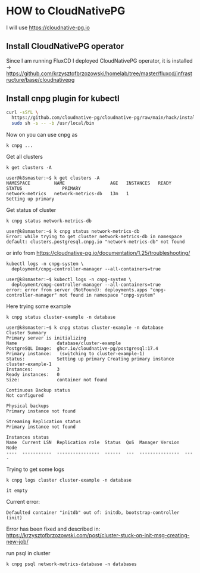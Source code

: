 # HOW to CloudNativePG

I will use https://cloudnative-pg.io

## Install CloudNativePG operator
Since I am running FluxCD I deployed CloudNativePG operator, it is installed -> https://github.com/krzysztofbrzozowski/homelab/tree/master/fluxcd/infrastructure/base/cloudnativepg

## Install cnpg plugin for kubectl
```bash
curl -sSfL \
  https://github.com/cloudnative-pg/cloudnative-pg/raw/main/hack/install-cnpg-plugin.sh | \
  sudo sh -s -- -b /usr/local/bin
```

Now on you can use cnpg as 
```
k cnpg ...
```

Get all clusters
```
k get clusters -A

user@k8smaster:~$ k get clusters -A
NAMESPACE         NAME                 AGE   INSTANCES   READY   STATUS               PRIMARY
network-metrics   network-metrics-db   13m   1                   Setting up primary
```

Get status of cluster
```
k cnpg status network-metrics-db

user@k8smaster:~$ k cnpg status network-metrics-db
Error: while trying to get cluster network-metrics-db in namespace default: clusters.postgresql.cnpg.io "network-metrics-db" not found
```
or info from https://cloudnative-pg.io/documentation/1.25/troubleshooting/
```
kubectl logs -n cnpg-system \
  deployment/cnpg-controller-manager --all-containers=true

user@k8smaster:~$ kubectl logs -n cnpg-system \
  deployment/cnpg-controller-manager --all-containers=true
error: error from server (NotFound): deployments.apps "cnpg-controller-manager" not found in namespace "cnpg-system"
```

Here trying some example
```
k cnpg status cluster-example -n database

user@k8smaster:~$ k cnpg status cluster-example -n database
Cluster Summary
Primary server is initializing
Name               database/cluster-example
PostgreSQL Image:  ghcr.io/cloudnative-pg/postgresql:17.4
Primary instance:   (switching to cluster-example-1)
Status:            Setting up primary Creating primary instance cluster-example-1
Instances:         3
Ready instances:   0
Size:              container not found

Continuous Backup status
Not configured

Physical backups
Primary instance not found

Streaming Replication status
Primary instance not found

Instances status
Name  Current LSN  Replication role  Status  QoS  Manager Version  Node
----  -----------  ----------------  ------  ---  ---------------  ----
```


Trying to get some logs
```
k cnpg logs cluster cluster-example -n database

it empty
```

Current error:
```
Defaulted container "initdb" out of: initdb, bootstrap-controller (init)
```

Error has been fixed and described in:
https://krzysztofbrzozowski.com/post/cluster-stuck-on-init-msg-creating-new-job/

run psql in cluster
```
k cnpg psql network-metrics-database -n databases
```